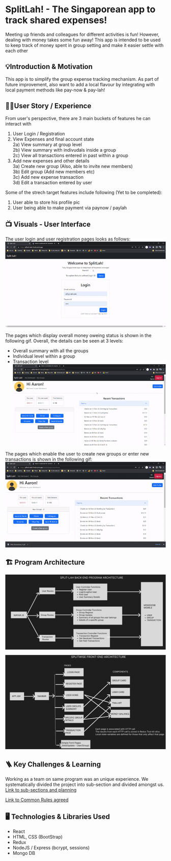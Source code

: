# SplitLah! - The Singaporean app to track shared expenses!

Meeting up friends and colleagues for different activities is fun! However, dealing with money takes some fun away! This app is intended to be used to keep track of money spent in group setting and make it easier settle with each other

  
## 💡Introduction & Motivation

This app is to simplify the group expense tracking mechanism. As part of future improvement, also want to add a local flavour by integrating with local payment methods like pay-now & pay-lah!

  
## 🧑‍💼User Story / Experience

From user's perspective, there are 3 main buckets of features he can interact with

1. User Login / Registration
2. View Expenses and final account state  
   2a)  View summary at group level  
   2b) View summary with indivudals inside a group  
   2c) View all transactions entered in past within a group  
3. Add new expenses and other details  
   3a) Create new group (Also, able to invite new members)  
   3b) Edit group (Add new members etc)  
   3c) Add new expense transaction  
   3d) Edit a transaction entered by user  


Some of the strech target features include following (Yet to be completed):  

1. User able to store his profile pic  
2. User being able to make payment via paynow / paylah

  
## 📺 Visuals - User Interface

The user login and user registration pages looks as follows:
![Login and Registration](/apps/client/src/images/loginRegistrationGif_v3.gif)

The pages which display overall money oweing status is shown in the following gif. Overall, the details can be seen at 3 levels:

- Overall summary with all the groups
- Individual level within a group
- Transaction level
  ![Monetary Status](/apps/client/src/images/View_Transactions_v1.gif)

The pages which enable the user to create new groups or enter new transactions is shown in the following gif:
![Txn/ Group Update](/apps/client/src/images/Add_Transactions_group.gif)
  

## 🏗️ Program Architecture

![Back-End Architecture](/apps/client/src/images/BackEnd%20Architecture.jpg)

![Front-End Architecture](/apps/client/src/images/FrontEnd%20Architecture.jpg)
  

## 🪜 Key Challenges & Learning

Working as a team on same program was an unique experience.
We systematically divided the project into sub-section and divided amongst us.
[Link to sub-sections and planning](https://docs.google.com/spreadsheets/d/1VVXgjrptBwsrz9G4e1zM8mdpqAFBvm4WZ3t_itfZOc4/edit?usp=share_link)
  
[Link to Common Rules agreed](https://docs.google.com/document/d/1p-guP6gnfDuwsT9w-_g8t1SW-muOY0JWi8FJQ3KuEks/edit?usp=share_link)

  
## 🖥️ Technologies & Libraries Used
- React
- HTML, CSS (BootStrap)
- Redux
- NodeJS / Express (bcrypt, sessions)
- Mongo DB
